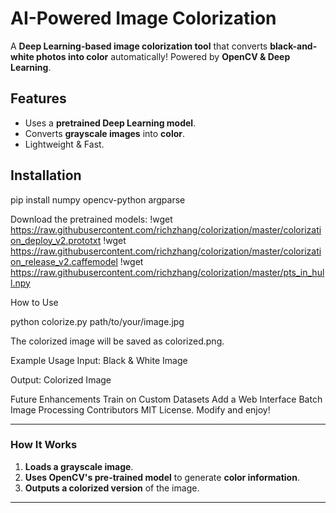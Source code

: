 #  AI-Powered Image Colorization

A **Deep Learning-based image colorization tool** that converts **black-and-white photos into color** automatically! Powered by **OpenCV & Deep Learning**.

##  Features
-  Uses a **pretrained Deep Learning model**.
-  Converts **grayscale images** into **color**.
-  Lightweight & Fast.

## Installation

pip install numpy opencv-python argparse


Download the pretrained models:
!wget https://raw.githubusercontent.com/richzhang/colorization/master/colorization_deploy_v2.prototxt
!wget https://raw.githubusercontent.com/richzhang/colorization/master/colorization_release_v2.caffemodel
!wget https://raw.githubusercontent.com/richzhang/colorization/master/pts_in_hull.npy

 How to Use

python colorize.py path/to/your/image.jpg

The colorized image will be saved as colorized.png.

 Example Usage
Input: Black & White Image

Output: Colorized Image

 Future Enhancements
 Train on Custom Datasets
 Add a Web Interface
 Batch Image Processing
Contributors
 MIT License. Modify and enjoy! 

---

### How It Works
1. **Loads a grayscale image**.
2. **Uses OpenCV's pre-trained model** to generate **color information**.
3. **Outputs a colorized version** of the image.

---



